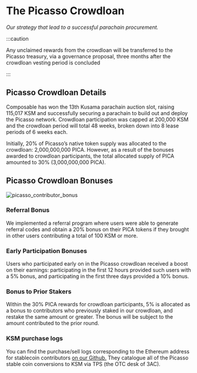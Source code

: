 # The Picasso Crowdloan
*Our strategy that lead to a successful parachain procurement.*

:::caution

Any unclaimed rewards from the crowdloan will be transferred to the Picasso treasury, via a governance proposal,
three months after the crowdloan vesting period is concluded 

:::

## Picasso Crowdloan Details

Composable has won the 13th Kusama parachain auction slot, 
raising 115,017 KSM and successfully securing a parachain to build out and deploy the Picasso network. 
Crowdloan participation was capped at 200,000 KSM and the crowdloan period will total 48 weeks, 
broken down into 8 lease periods of 6 weeks each.
 
Initially, 20% of Picasso’s native token supply was allocated to the crowdloan: 2,000,000,000 PICA. 
However, as a result of the bonuses awarded to crowdloan participants,
the total allocated supply of PICA amounted to 30% (3,000,000,000 PICA).

## Picasso Crowdloan Bonuses


![picasso_contributor_bonus](./contributor-bonus.png)

### Referral Bonus

We implemented a referral program where users were able to generate referral codes 
and obtain a 20% bonus on their PICA tokens if they brought in other users contributing a total of 100 KSM or more.

### Early Participation Bonuses

Users who participated early on in the Picasso crowdloan received a boost on their earnings: 
participating in the first 12 hours provided such users with a 5% bonus, 
and participating in the first three days provided a 10% bonus.

### Bonus to Prior Stakers

Within the 30% PICA rewards for crowdloan participants, 
5% is allocated as a bonus to contributors who previously staked in our crowdloan,
and restake the same amount or greater. The bonus will be subject to the amount contributed to the prior round.

### KSM purchase logs

You can find the purchase/sell logs corresponding to the Ethereum address for stablecoin contributors
[on our Github.](https://github.com/ComposableFi/composable/blob/main/docs/docs/networks/picasso/crowdloan-contributors/crowdloan-logs.csv) 
They catalogue all of the Picasso stable coin conversions to KSM via TPS (the OTC desk of 3AC).

